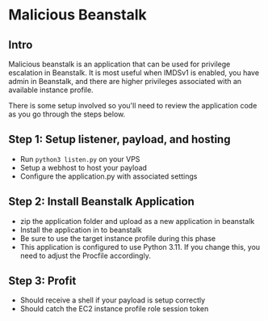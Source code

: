 # Malicious Beanstalk

## Intro
Malicious beanstalk is an application that can be used for privilege escalation in Beanstalk. It is most useful when IMDSv1 is enabled, you have admin in Beanstalk, and there are higher privileges associated with an available instance profile. 

There is some setup involved so you'll need to review the application code as you go through the steps below. 

## Step 1: Setup listener, payload, and hosting 
- Run `python3 listen.py` on your VPS 
- Setup a webhost to host your payload 
- Configure the application.py with associated settings 

## Step 2: Install Beanstalk Application
- zip the application folder and upload as a new application in beanstalk 
- Install the application in to beanstalk 
- Be sure to use the target instance profile during this phase
- This application is configured to use Python 3.11. If you change this, you need to adjust the Procfile accordingly. 

## Step 3: Profit 
- Should receive a shell if your payload is setup correctly 
- Should catch the EC2 instance profile role session token 
